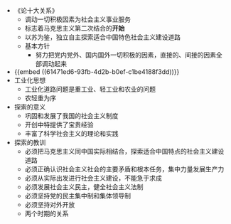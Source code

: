 - 《论十大关系》
	- 调动一切积极因素为社会主义事业服务
	- 标志着马克思主义第二次结合的**开始**
	- 以苏为鉴，独立自主探索适合中国特色社会主义建设道路
	- 基本方针
		- 努力把党内党外、国内国外一切积极的因素，直接的、间接的因素全部调动起来
- {{embed ((61471ed6-93fb-4d2b-b0ef-c1be4188f3dd))}}
- 工业化思想
	- 工业化道路问题是重工业、轻工业和农业的问题
	- 农轻重为序
- 探索的意义
	- 巩固和发展了我国的社会主义制度
	- 开创中特提供了宝贵经验
	- 丰富了科学社会主义的理论和实践
- 探索的教训
	- 必须把马克思主义同中国实际相结合，探索适合中国特点的社会主义建设道路
	- 必须正确认识社会主义社会的主要矛盾和根本任务，集中力量发展生产力
	- 必须从实际出发进行社会主义建设，不能急于求成
	- 必须发展社会主义民主，健全社会主义法制
	- 必须坚持党的民主集中制和集体领导制
	- 必须坚持对外开放
	- 两个时期的关系